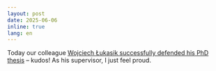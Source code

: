 ```yaml
---
layout: post
date: 2025-06-06
inline: true
lang: en
---
```


Today our colleague [Wojciech Łukasik successfully defended his PhD thesis](https://ijppan.pl/publiczna-obrona-rozprawy-doktorskiej-pana-mgra-wojciecha-lukasika/) – kudos! As his supervisor, I just feel proud.

